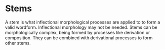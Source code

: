 # Stems
A stem is what inflectional morphological processes are applied to to form a valid wordform.
Inflectional morphology may not be needed.
Stems can be morphologically complex, being formed by processes like derivation or composition.
They can be combined with derivational processes to form other stems.

